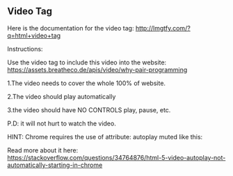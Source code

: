 ## Video Tag

Here is the documentation for the video tag: http://lmgtfy.com/?q=html+video+tag

Instructions:

Use the video tag to include this video into the website:
https://assets.breatheco.de/apis/video/why-pair-programming

1.The video needs to cover the whole 100% of website.

2.The video should play automatically

3.the video should have NO CONTROLS play, pause, etc.

P.D: it will not hurt to watch the video.

HINT: Chrome requires the use of attribute: autoplay muted like this:
![<video muted autoplay>]()




Read more about it here: https://stackoverflow.com/questions/34764876/html-5-video-autoplay-not-automatically-starting-in-chrome